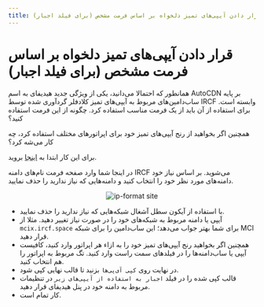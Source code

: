 ```yaml
---
title: قرار دادن آیپی‌های تمیز دلخواه بر اساس فرمت مشخص (برای فیلد اجبار)
---
```


# قرار دادن آیپی‌های تمیز دلخواه بر اساس فرمت مشخص (برای فیلد اجبار)
همانطور که احتمالا می‌دانید، یکی از ویژگی جدید هیدیفای به اسم AutoCDN بر پایه ساب‌دامین‌های مربوط به آیپی‌های تمیز کلادفلر گردآوری شده توسط IRCF وابسته است. برای استفاده از آن باید از یک فرمت مناسب استفاده کرد. چگونه از این فرمت استفاده کنید؟

همچنین اگر بخواهید از رنج آیپی‌های تمیز خود برای اپراتورهای مختلف استفاده کرد، چه کار می‌شه کرد؟

برای این کار ابتدا به [اینجا](https://ip-format.hiddify.com/) بروید.

در اینجا شما وارد صفحه فرمت نام‌های دامنه IRCF ‌می‌شوید. بر اساس نیاز خود دامنه‌های مورد نظر خود را انتخاب کنید و دامنه‌هایی که نیاز ندارید را حذف نمایید.

<div align=center>

<img alt="ip-format site" src="https://github.com/hiddify/hiddify.com/assets/125398461/e15b0d7f-8f46-47aa-b0fc-703754fbf088" />
</div>


- با استفاده از آیکون سطل آشغال شبکه‌هایی که نیاز ندارید را حذف نمایید.
- آیپی‌ یا دامنه مربوط به شبکه‌های خود را در صورت نیاز تغییر دهید. مثلا از `mcix.ircf.space` برای شما بهتر جواب می‌دهد؛ این ساب‌دامین را برای شبکه MCI قرار دهید.
- همچنین اگر بخواهید رنج آیپی‌های تمیز خود را به ازاء هر اپراتور وارد کنید، کافیست آیپی یا ساب‌دامنه‌ها را در فیلدهای سمت راست وارد کنید. تگ مربوط به اپراتور را هم انتخاب کنید.
- در نهایت روی `کپی آی‌پی‌ها` بزنید تا قالب نهایی کپی شود.
- قالب کپی شده را در فیلد `اجبار به استفاده از آیپی‌های زیر` در تنظیمات مربوط به دامنه خود در پنل هیدیفای قرار دهید.
- کار تمام است.
